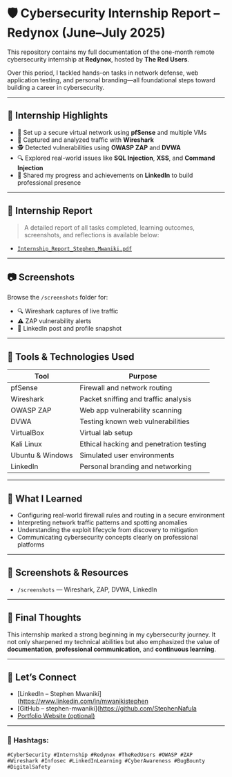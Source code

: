 # 🛡️ Cybersecurity Internship Report – Redynox (June–July 2025)

This repository contains my full documentation of the one-month remote cybersecurity internship at **Redynox**, hosted by **The Red Users**.

Over this period, I tackled hands-on tasks in network defense, web application testing, and personal branding—all foundational steps toward building a career in cybersecurity.

---

## 📌 Internship Highlights

- 🔐 Set up a secure virtual network using **pfSense** and multiple VMs
- 📡 Captured and analyzed traffic with **Wireshark**
- 🕵️ Detected vulnerabilities using **OWASP ZAP** and **DVWA**
- 🔍 Explored real-world issues like **SQL Injection**, **XSS**, and **Command Injection**
- 💼 Shared my progress and achievements on **LinkedIn** to build professional presence

---

## 📄 Internship Report

> A detailed report of all tasks completed, learning outcomes, screenshots, and reflections is available below:

- [`Internship_Report_Stephen_Mwaniki.pdf`](./Internship_Report_Stephen_Mwaniki.pdf)

---

## 📷 Screenshots

Browse the `/screenshots` folder for:
- 🔍 Wireshark captures of live traffic
- ⚠️ ZAP vulnerability alerts
- 👤 LinkedIn post and profile snapshot

---

## 🧰 Tools & Technologies Used

| Tool            | Purpose                               |
|-----------------|----------------------------------------|
| pfSense         | Firewall and network routing           |
| Wireshark       | Packet sniffing and traffic analysis   |
| OWASP ZAP       | Web app vulnerability scanning         |
| DVWA            | Testing known web vulnerabilities      |
| VirtualBox      | Virtual lab setup                      |
| Kali Linux      | Ethical hacking and penetration testing |
| Ubuntu & Windows| Simulated user environments            |
| LinkedIn        | Personal branding and networking       |

---

## 🔐 What I Learned

- Configuring real-world firewall rules and routing in a secure environment
- Interpreting network traffic patterns and spotting anomalies
- Understanding the exploit lifecycle from discovery to mitigation
- Communicating cybersecurity concepts clearly on professional platforms

---

## 🚀 Screenshots & Resources

- `/screenshots` — Wireshark, ZAP, DVWA, LinkedIn


---

## 🧠 Final Thoughts

This internship marked a strong beginning in my cybersecurity journey. It not only sharpened my technical abilities but also emphasized the value of **documentation**, **professional communication**, and **continuous learning**.

---

## 🔗 Let’s Connect

- [LinkedIn – Stephen Mwaniki](https://www.linkedin.com/in/mwanikistephen
- [GitHub – stephen-mwaniki](https://github.com/StephenNafula
- [Portfolio Website (optional)](https://your-portfolio.com)

---

### 📌 Hashtags:
`#CyberSecurity #Internship #Redynox #TheRedUsers #OWASP #ZAP #Wireshark #Infosec #LinkedInLearning #CyberAwareness #BugBounty #DigitalSafety`

